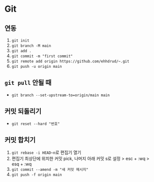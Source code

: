# Git

## 연동

1. `git init`
2. `git branch -M main`
3. `git add .`
4. `git commit -m "first commit"`
5. `git remote add origin https://github.com/ehhdrud/~.git`
6. `git push -u origin main`

## `git pull` 안될 때

- `git branch --set-upstream-to=origin/main main`

## 커밋 되돌리기

- `git reset --hard "번호"`

## 커밋 합치기

1. `git rebase -i HEAD~n`로 편집기 열기
2. 편집기 최상단에 위치한 커밋 pick, 나머지 아래 커밋 s로 설정 > esc + :wq > esq + :wq
3. `git commit --amend -m "새 커밋 메시지"`
4. `git push -f origin main `
